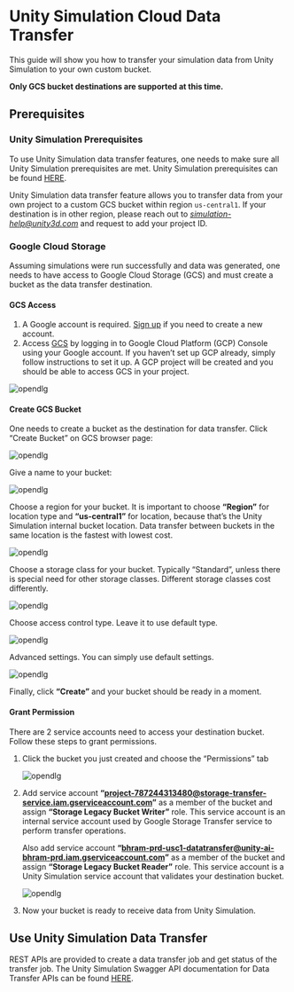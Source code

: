 # Unity Simulation Cloud Data Transfer

This guide will show you how to transfer your simulation data from Unity Simulation to your own custom bucket. 

**Only GCS bucket destinations are supported at this time.**

## Prerequisites

### Unity Simulation Prerequisites
To use Unity Simulation data transfer features, one needs to make sure all Unity Simulation prerequisites are met.
Unity Simulation prerequisites can be found [HERE](https://github.com/Unity-Technologies/Unity-Simulation-Docs).

Unity Simulation data transfer feature allows you to transfer data from your own project to a custom
GCS bucket within region `us-central1`. If your destination is in other region, please reach out to *simulation-help@unity3d.com* and request to add your project ID. 

### Google Cloud Storage
Assuming simulations were run successfully and data was generated, one needs to have access to Google Cloud Storage (GCS) and must create a bucket as the data transfer destination.

#### GCS Access

1. A Google account is required. [Sign up](https://accounts.google.com/signup/v2/webcreateaccount?hl=en&flowName=GlifWebSignIn&flowEntry=SignUp) if you need to create a new account.
2. Access [GCS](https://cloud.google.com/storage) by logging in to Google Cloud Platform (GCP) Console using your Google account. If you haven’t set up GCP already, simply follow instructions to set it up. A GCP project will be created and you should be able to access GCS in your project.

![opendlg](images/data-transfer-1.png "opendlg")


#### Create GCS Bucket
One needs to create a bucket as the destination for data transfer. Click “Create Bucket” on GCS browser page:

![opendlg](images/data-transfer-2.png "opendlg")

Give a name to your bucket:

![opendlg](images/data-transfer-3.png "opendlg")

Choose a region for your bucket. It is important to choose **“Region”** for location type and **“us-central1”** for location, because that’s the Unity Simulation internal bucket location. Data transfer between buckets in the same location is the fastest with lowest cost.

![opendlg](images/data-transfer-4.png "opendlg")

Choose a storage class for your bucket. Typically “Standard”, unless there is special need for other storage classes. Different storage classes cost differently.

![opendlg](images/data-transfer-5.png "opendlg")
 
Choose access control type. Leave it to use default type.

![opendlg](images/data-transfer-6.png "opendlg")

Advanced settings. You can simply use default settings. 

![opendlg](images/data-transfer-7.png "opendlg")


Finally, click **“Create”** and your bucket should be ready in a moment.

#### Grant Permission
There are 2 service accounts need to access your destination bucket. Follow these steps to grant permissions.

1. Click the bucket you just created and choose the “Permissions” tab

    ![opendlg](images/data-transfer-8.png "opendlg")

2. Add service account **“project-787244313480@storage-transfer-service.iam.gserviceaccount.com”** as a member of the bucket and assign **“Storage Legacy Bucket Writer”** role. This service account is an internal service account used by Google Storage Transfer service to perform transfer operations.  
    
    Also add service account **“bhram-prd-usc1-datatransfer@unity-ai-bhram-prd.iam.gserviceaccount.com”** as a member of the bucket and assign **“Storage Legacy Bucket Reader”** role. This service account is a Unity Simulation service account that validates your destination bucket.  
    
    ![opendlg](images/data-transfer-9.png "opendlg")

3. Now your bucket is ready to receive data from Unity Simulation.

## Use Unity Simulation Data Transfer
REST APIs are provided to create a data transfer job and get status of the transfer job. The Unity Simulation Swagger API documentation for Data Transfer APIs can be found [HERE](https://api.simulation.unity3d.com/swagger/index.html).
